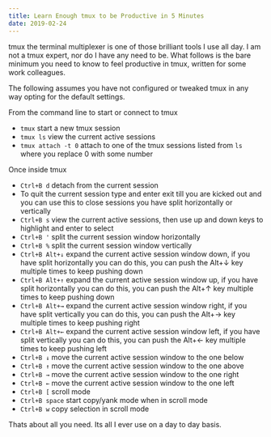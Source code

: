 ```yaml
---
title: Learn Enough tmux to be Productive in 5 Minutes
date: 2019-02-24
---
```


tmux the terminal multiplexer is one of those brilliant tools I use all day. I am not a tmux expert, nor do I have any need to be. What follows is the bare minimum you need to know to feel productive in tmux, written for some work colleagues.

The following assumes you have not configured or tweaked tmux in any way opting for the default settings.

From the command line to start or connect to tmux

 - `tmux` start a new tmux session
 - `tmux ls` view the current active sessions
 - `tmux attach -t 0` attach to one of the tmux sessions listed from `ls` where you replace 0 with some number

Once inside tmux

 - `Ctrl+B d` detach from the current session
 - To quit the current session type and enter exit till you are kicked out and you can use this to close sessions you have split horizontally or vertically
 - `Ctrl+B s` view the current active sessions, then use up and down keys to highlight and enter to select
 - `Ctrl+B '` split the current session window horizontally 
 - `Ctrl+B %` split the current session window vertically
 - `Ctrl+B Alt+↓` expand the current active session window down, if you have split horizontally you can do this, you can push the Alt+↓ key multiple times to keep pushing down
 - `Ctrl+B Alt+↑` expand the current active session window up, if you have split horizontally you can do this, you can push the Alt+↑ key multiple times to keep pushing down
 - `Ctrl+B Alt+→` expand the current active session window right, if you have split vertically you can do this, you can push the Alt+→ key multiple times to keep pushing right
 - `Ctrl+B Alt+←` expand the current active session window left, if you have split vertically you can do this, you can push the Alt+← key multiple times to keep pushing left
 - `Ctrl+B ↓` move the current active session window to the one below
 - `Ctrl+B ↑` move the current active session window to the one above
 - `Ctrl+B →` move the current active session window to the one right
 - `Ctrl+B ←` move the current active session window to the one left
 - `Ctrl+B [` scroll mode
 - `Ctrl+B space` start copy/yank mode when in scroll mode
 - `Ctrl+B w` copy selection in scroll mode

Thats about all you need. Its all I ever use on a day to day basis.